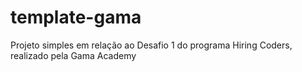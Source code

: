 # template-gama

Projeto simples em relação ao Desafio 1 do programa Hiring Coders, realizado pela Gama Academy
